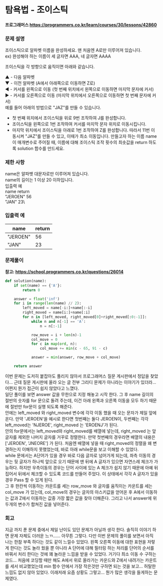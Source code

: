 # 탐욕법 - 조이스틱
#### 프로그래머스 https://programmers.co.kr/learn/courses/30/lessons/42860

### 문제 설명
조이스틱으로 알파벳 이름을 완성하세요. 맨 처음엔 A로만 이루어져 있습니다.\
ex) 완성해야 하는 이름이 세 글자면 AAA, 네 글자면 AAAA

조이스틱을 각 방향으로 움직이면 아래와 같습니다.

▲ - 다음 알파벳\
▼ - 이전 알파벳 (A에서 아래쪽으로 이동하면 Z로)\
◀ - 커서를 왼쪽으로 이동 (첫 번째 위치에서 왼쪽으로 이동하면 마지막 문자에 커서)\
▶ - 커서를 오른쪽으로 이동 (마지막 위치에서 오른쪽으로 이동하면 첫 번째 문자에 커서)\
예를 들어 아래의 방법으로 "JAZ"를 만들 수 있습니다.

- 첫 번째 위치에서 조이스틱을 위로 9번 조작하여 J를 완성합니다.
- 조이스틱을 왼쪽으로 1번 조작하여 커서를 마지막 문자 위치로 이동시킵니다.
- 마지막 위치에서 조이스틱을 아래로 1번 조작하여 Z를 완성합니다.
따라서 11번 이동시켜 "JAZ"를 만들 수 있고, 이때가 최소 이동입니다.
만들고자 하는 이름 name이 매개변수로 주어질 때, 이름에 대해 조이스틱 조작 횟수의 최솟값을 return 하도록 solution 함수를 만드세요.

### 제한 사항
name은 알파벳 대문자로만 이루어져 있습니다.\
name의 길이는 1 이상 20 이하입니다.\
입출력 예\
name	return\
"JEROEN"	56\
"JAN"	23\

### 입출력 예

|name|return|
|---|---|
|"JEROEN"|56|
|"JAN"|23|

### 문제풀이

**참고: https://school.programmers.co.kr/questions/26014**

```python
def solution(name):
    if set(name) == {'A'}:
        return 0

    answer = float('inf')
    for i in range(len(name) // 2):
        left_moved = name[-i:]+name[:-i]
        right_moved = name[i:]+name[:i]
        for n in [left_moved, right_moved[0]+right_moved[:0:-1]]:
            while n and n[-1] == 'A':
                n = n[:-1]

            row_move = i + len(n)-1
            col_move = 0
            for c in map(ord, n):
                col_move += min(c - 65, 91 - c)

            answer = min(answer, row_move + col_move)

    return answer
```

이번 문제는 도저히 붙잡아도 풀리지 않아서 프로그래머스 질문 게시판에서 정답을 찾았다... 근데 질문 게시판에 올라 오는 글 전부 그리디 문제가 아니라는 이야기가 있더라...
어쩐지 뭔가 접근이 쉽지 않았다고 느꼈다.\
일단 풀이를 보면 answer 값을 무한으로 지정 해놓고 시작 한다. 그 후 name 길이의 절반의 숫자를 for 문으로 돌려 주는데, 이건 아래 왼쪽과 오른쪽 이동을 모두 하기 때문에
절반만 for문이 실행 되도록 해준다. \
안에는 left_moved 와 right_moved 변수에 각각 이동 했을 때 오는 문자가 제일 앞에 온다. 만약 'JEROEN'을 예시로 한다면 첫번째는 둘다 JEROEN이, 
두번째는 각각 left_moved는 'NJEROE', right_moved 는 'EROENJ'가 된다.\
안의 for문에서는 left_moved와 right_moved를 배열에 넣는데, right_moved 는 앞글자를 제외한 나머지 글자를 거꾸로 정렬한다. 만약 첫번째의 경우라면 배열의 내용은
['JEROEN', 'JNEORE'] 가 된다. 처음엔 배열에 넣을 때 right_moved의 정렬을 왜 변경하는지 이해하지 못했었는데, 바로 아래 while문을 보고 이해할 수 있었다.\
while 문에서는 A단어가 있을 경우 바로 다음 글자로 넘어가게 되는데, 좌측 이동의 경우는 뒷 글자가 하나씩 앞으로 오기 때문에 맨 뒤에 A 글자가 있으면 자연스레 체크가 가능하다.
하지만 우측이동의 경우는 단어 사이에 있는 A 체크가 쉽지 않기 때문에 아예 뒤집어서 뒤에서 체크할 수 있도록 코드를 만들어 주었다. 이 상태에서 각각 A 글자가 있을 경우 Pass 할 수 
있게 된다.\
그 후 한칸씩 이동하는 카운트를 세는 row_move 와 글자를 움직이는 카운트를 세는 col_move 가 있는데, col_move의 경우는 글자의 아스키값을 얻어온 후 A에서 이동하는 값과
Z에서 이동하는 값중 가장 짧은 값을 찾아 더해준다. 그리고 나서 answer에 위 두개의 변수가 합쳐진 값을 넣어준다.

### 회고
지금 까지 푼 문제 중에서 제일 난이도 있던 문제가 아닐까 생각 한다. 솔직히 이야기 하면 문제 자체도 더러운 느ㄲ...... 아무튼 그렇다. 다만 이번 문제의 풀이를 보면서 
아직 나는 한참 부족 하다는 것도 같이 느낄수 있었다. 왼쪽 오른쪽 이동에 대한 표현을 저렇게 한다는 것도 놀라 웠을 뿐 아니라 A 단어에 대해 필터링 하는 처리를 단어의 순서를
바꿔서 처리 한다는 것에 꽤 놀라운 느낌을 받을 수 있었다. 거기다 최소 이동 수 구하는 코드... 처음에 코딩할 때만 해도 A에서 위로 올라가는 카운드와 Z에서 내려가는 카운트를
세서 비교했었는데 min 함수 안에서 가장 작은것만 구하면 되는 것을 보고... 허탈한 느낌도 없지 않아 있었다. 이래저래 요즘 상황도 그렇고... 뭔가 많은 생각을 들게하는 문제였다.